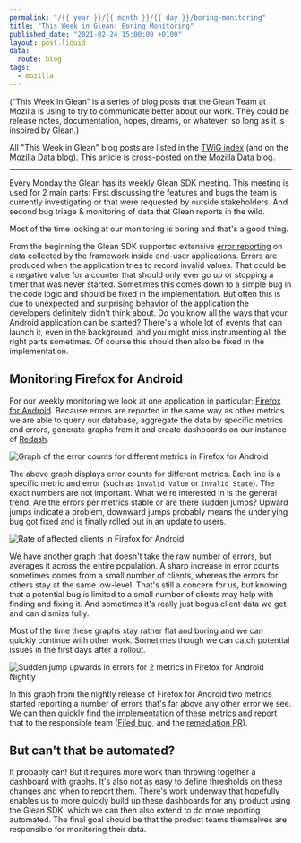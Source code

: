 ```yaml
---
permalink: "/{{ year }}/{{ month }}/{{ day }}/boring-monitoring"
title: "This Week in Glean: Boring Monitoring"
published_date: "2021-02-24 15:00:00 +0100"
layout: post.liquid
data:
  route: blog
tags:
  - mozilla
---
```


(“This Week in Glean” is a series of blog posts that the Glean Team at Mozilla is using to try to communicate better about our work. They could be release notes, documentation, hopes, dreams, or whatever: so long as it is inspired by Glean.)

All "This Week in Glean" blog posts are listed in the [TWiG index](https://mozilla.github.io/glean/book/appendix/twig.html)
(and on the [Mozilla Data blog](https://blog.mozilla.org/data/category/glean/)).
This article is [cross-posted on the Mozilla Data blog](https://blog.mozilla.org/data/2021/02/24/this-week-in-glean-boring-monitoring/).

---

Every Monday the Glean has its weekly Glean SDK meeting.
This meeting is used for 2 main parts:
First discussing the features and bugs the team is currently investigating or that were requested by outside stakeholders.
And second bug triage & monitoring of data that Glean reports in the wild.

Most of the time looking at our monitoring is boring and that's a good thing.

From the beginning the Glean SDK supported extensive [error reporting] on data collected by the framework inside end-user applications.
Errors are produced when the application tries to record invalid values.
That could be a negative value for a counter that should only ever go up or stopping a timer that was never started.
Sometimes this comes down to a simple bug in the code logic and should be fixed in the implementation.
But often this is due to unexpected and surprising behavior of the application the developers definitely didn't think about.
Do you know all the ways that your Android application can be started?
There's a whole lot of events that can launch it, even in the background, and you might miss instrumenting all the right parts sometimes.
Of course this should then also be fixed in the implementation.

## Monitoring Firefox for Android

For our weekly monitoring we look at one application in particular: [Firefox for Android][fenix].
Because errors are reported in the same way as other metrics we are able to query our database, aggregate the data by specific metrics and errors, generate graphs from it
and create dashboards on our instance of [Redash].

![Graph of the error counts for different metrics in Firefox for Android](https://tmp.fnordig.de/blog/2021/fenix-error-monitoring.png)

The above graph displays error counts for different metrics. Each line is a specific metric and error (such as `Invalid Value` or `Invalid State`).
The exact numbers are not important.
What we're interested in is the general trend.
Are the errors per metrics stable or are there sudden jumps?
Upward jumps indicate a problem, downward jumps probably means the underlying bug got fixed and is finally rolled out in an update to users.

![Rate of affected clients in Firefox for Android](https://tmp.fnordig.de/blog/2021/fenix-error-monitoring2.png)

We have another graph that doesn't take the raw number of errors, but averages it across the entire population.
A sharp increase in error counts sometimes comes from a small number of clients, whereas the errors for others stay at the same low-level.
That's still a concern for us, but knowing that a potential bug is limited to a small number of clients may help with finding and fixing it.
And sometimes it's really just bogus client data we get and can dismiss fully.

Most of the time these graphs stay rather flat and boring and we can quickly continue with other work.
Sometimes though we can catch potential issues in the first days after a rollout.

![Sudden jump upwards in errors for 2 metrics in Firefox for Android Nightly](https://tmp.fnordig.de/blog/2021/fenix-error-monitoring3.png)

In this graph from the nightly release of Firefox for Android two metrics started reporting a number of errors that's far above any other error we see.
We can then quickly find the implementation of these metrics and report that to the responsible team ([Filed bug][fenix-bug], and the [remediation PR][fenix-pr]).

## But can't that be automated?

It probably can!
But it requires more work than throwing together a dashboard with graphs.
It's also not as easy to define thresholds on these changes and when to report them.
There's work underway that hopefully enables us to more quickly build up these dashboards for any product using the Glean SDK,
which we can then also extend to do more reporting automated.
The final goal should be that the product teams themselves are responsible for monitoring their data.

[error reporting]: https://mozilla.github.io/glean/book/user/error-reporting.html
[fenix]: https://github.com/mozilla-mobile/fenix/
[Redash]: https://redash.io/
[fenix-bug]: https://github.com/mozilla-mobile/fenix/issues/18114
[fenix-pr]: https://github.com/mozilla-mobile/fenix/pull/18115
